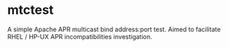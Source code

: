 mtctest
=======

A simple Apache APR multicast bind address:port test. Aimed to facilitate RHEL / HP-UX APR incompatibilities investigation.
